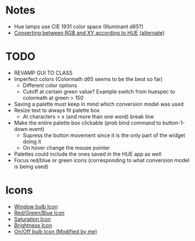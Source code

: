 # Notes
* Hue lamps use CIE 1931 color space (Illuminant d65?)
* [Converting between RGB and XY according to HUE](https://github.com/johnciech/PhilipsHueSDK/blob/master/ApplicationDesignNotes/RGB%20to%20xy%20Color%20conversion.md) [(alternate)](https://github.com/benknight/hue-python-rgb-converter/blob/master/rgbxy/__init__.py)

# TODO
* REVAMP GUI TO CLASS
* Imperfect colors (Colormath d65 seems to be the best so far)
    * Different color options
    * Cutoff at certain green value? Example switch from huespec to colormath at green > 150
* Saving a palette must keep in mind which conversion model was used
* Resize text to always fit palette box
    * At characters > x (and more than one word) break line
* Make the entire palette box clickable (prob bind command to button-1-down event)
    * Supress the button movement since it is the only part of the widget doing it
    * On hover change the mouse pointer
* Palettes could include the ones saved in the HUE app as well
* Focus red/blue or green icons (corresponding to what conversion model is being used)


# Icons
* [Window bulb Icon](https://iconarchive.com/show/small-n-flat-icons-by-paomedia/light-bulb-icon.html)
* [Red/Green/Blue Icon](https://icons8.com/icon/FBrumXCNzSiq/c)
* [Saturation Icon](https://www.flaticon.com/free-icon/saturation_7902002?term=saturation&page=1&position=13&origin=tag&related_id=7902002)
* [Brightness Icon](https://www.flaticon.com/free-icon/sun_606795?term=brightness&page=1&position=4&origin=tag&related_id=606795)
* [On/Off bulb Icon (Modified by me)](https://www.flaticon.com/free-icon/lightbulb_3176369)